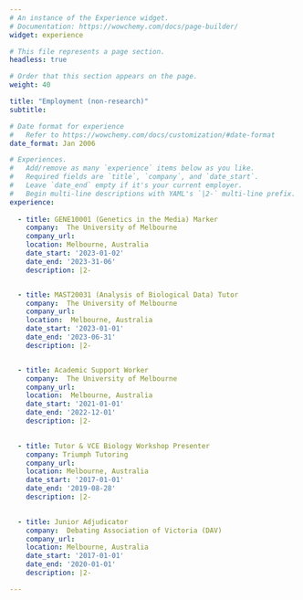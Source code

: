 ```yaml
---
# An instance of the Experience widget.
# Documentation: https://wowchemy.com/docs/page-builder/
widget: experience

# This file represents a page section.
headless: true

# Order that this section appears on the page.
weight: 40

title: "Employment (non-research)"
subtitle:

# Date format for experience
#   Refer to https://wowchemy.com/docs/customization/#date-format
date_format: Jan 2006

# Experiences.
#   Add/remove as many `experience` items below as you like.
#   Required fields are `title`, `company`, and `date_start`.
#   Leave `date_end` empty if it's your current employer.
#   Begin multi-line descriptions with YAML's `|2-` multi-line prefix.
experience:
 
  - title: GENE10001 (Genetics in the Media) Marker
    company:  The University of Melbourne
    company_url:
    location: Melbourne, Australia
    date_start: '2023-01-02'
    date_end: '2023-31-06'
    description: |2-


  - title: MAST20031 (Analysis of Biological Data) Tutor
    company:  The University of Melbourne
    company_url:
    location:  Melbourne, Australia
    date_start: '2023-01-01'
    date_end: '2023-06-31'
    description: |2-


  - title: Academic Support Worker
    company:  The University of Melbourne
    company_url: 
    location:  Melbourne, Australia
    date_start: '2021-01-01'
    date_end: '2022-12-01'
    description: |2-
    

  - title: Tutor & VCE Biology Workshop Presenter
    company: Triumph Tutoring
    company_url: 
    location: Melbourne, Australia
    date_start: '2017-01-01'
    date_end: '2019-08-28'
    description: |2-
        

  - title: Junior Adjudicator
    company:  Debating Association of Victoria (DAV)
    company_url: 
    location: Melbourne, Australia
    date_start: '2017-01-01'
    date_end: '2020-01-01'
    description: |2-

---
```


